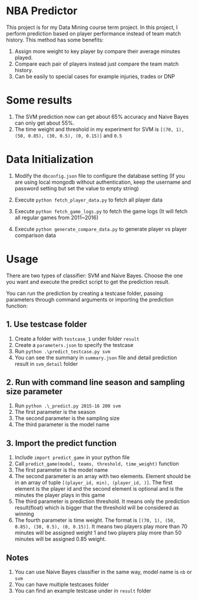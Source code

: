 # NBA Predictor
This project is for my Data Mining course term project. In this project, I perform prediction based on player performance instead of team match history. This method has some benefits:
1. Assign more weight to key player by compare their average minutes played.
2. Compare each pair of players instead just compare the team match history.
3. Can be easily to special cases for example injuries, trades or DNP


# Some results
1. The SVM prediction now can get about 65% accuracy and Naive Bayes can only get about 55%.
2. The time weight and threshold in my experiment for SVM is `[(70, 1), (50, 0.85), (30, 0.5), (0, 0.15)]` and `0.5`

# Data Initialization
1. Modify the `dbconfig.json` file to configure the database setting (If you are using local mongodb without authentication, keep the username and password setting but set the value to empty string)

2. Execute `python fetch_player_data.py` to fetch all player data

3. Execute `python fetch_game_logs.py` to fetch the game logs (It will fetch all regular games from 2011~2016)

4. Execute `python generate_compare_data.py` to generate player vs player comparison data

# Usage
There are two types of classifier: SVM and Naive Bayes. Choose the one you want and execute the predict script to get the prediction result.

You can run the prediction by creating a testcase folder, passing parameters through command arguments or importing the prediction function:

## 1. Use testcase folder
1. Create a folder with `testcase_1` under folder `result`
2. Create a `parameters.json` to specify the testcase     
3. Run `python .\predict_testcase.py svm`
4. You can see the summary in `summary.json` file and detail prediction result in `svm_detail` folder

  
## 2. Run with command line season and sampling size parameter
1. Run `python .\_predict.py 2015-16 200 svm`
2. The first parameter is the season 
3. The second parameter is the sampling size
4. The third parameter is the model name 


## 3. Import the predict function
1. Include `import predict_game` in your python file
2. Call `predict_game(model, teams, threshold, time_weight)` function
3. The first parameter is the model name
4. The second parameter is an array with two elements. Element should be in an array of tuple `[(player_id, min), (player_id, )]`. The first element is the player id and the second element is optional and is the minutes the player plays in this game
5. The third parameter is prediction threshold. It means only the prediction result(float) which is bigger that the threshold will be considered as winning
6. The fourth parameter is time weight. The format is `[(70, 1), (50, 0.85), (30, 0.5), (0, 0.15)]`. It means two players play more than 70 minutes will be assigned weight 1 and two players play more than 50 minutes will be assigned 0.85 weight.

## Notes
1. You can use Naive Bayes classifier in the same way, model name is `nb` or `svm`
2. You can have multiple testcases folder
3. You can find an example testcase under in `result` folder
